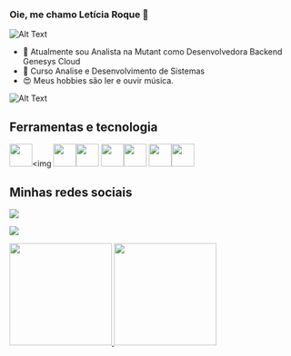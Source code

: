 ### Oie, me chamo Letícia Roque  👋



![Alt Text](https://media.giphy.com/media/HwePORLAGGJOw/giphy.gif)



- 🔭 Atualmente sou Analista na Mutant como Desenvolvedora Backend Genesys Cloud
- 🌱 Curso Analise e Desenvolvimento de Sistemas
- :heart_eyes: Meus hobbies são ler e ouvir música.



![Alt Text](https://media.giphy.com/media/xUPGcEliCc7bETyfO8/giphy.gif)






## Ferramentas e tecnologia
<img src="https://cdn.jsdelivr.net/gh/devicons/devicon/icons/css3/css3-original.svg" width="40" height="40" /><img 
<img src="https://cdn.jsdelivr.net/gh/devicons/devicon/icons/java/java-plain.svg"  width="40" height="40"/><img src="https://cdn.jsdelivr.net/gh/devicons/devicon/icons/mysql/mysql-plain-wordmark.svg" width="40" height="40"/>
<img src="https://cdn.jsdelivr.net/gh/devicons/devicon/icons/nodejs/nodejs-original-wordmark.svg"  width="40" height="40"/><img src="https://cdn.jsdelivr.net/gh/devicons/devicon/icons/python/python-plain.svg" width="40" height="40" />
<img src="https://cdn.jsdelivr.net/gh/devicons/devicon/icons/react/react-original.svg" width="40" height="40"/><img src="https://cdn.jsdelivr.net/gh/devicons/devicon/icons/trello/trello-plain.svg" width="40" height="40"/>


## Minhas redes sociais
<a href="https://www.linkedin.com/in/let%C3%ADcia-r-olive/" target="_blank"><img src="https://img.shields.io/badge/-LinkedIn-%230077B5?style=for-the-badge&logo=linkedin&logoColor=white" target="_blank"></a>

<a href="https://www.instagram.com/letty.r.real/" target="_blank"><img src="https://img.shields.io/badge/-Instagram-%23E4405F?style=for-the-badge&logo=instagram&logoColor=white" target="_blank"></a>



<div>
<a href="https://github.com/letty-Rock">
<img height="180em" src="https://github-readme-stats.vercel.app/api/top-langs/?username=letty-Rock&layout=compact&langs_count=7&theme=dracula"/>
<img height="180em" src="https://github-readme-stats.vercel.app/api?username=letty-Rock&show_icons=true&theme=dracula&include_all_commits=true&count_private=true"/>
</div>

